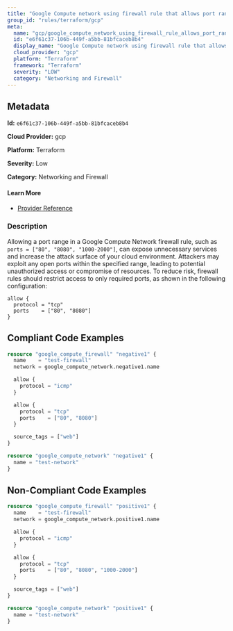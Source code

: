 ```yaml
---
title: "Google Compute network using firewall rule that allows port range"
group_id: "rules/terraform/gcp"
meta:
  name: "gcp/google_compute_network_using_firewall_rule_allows_port_range"
  id: "e6f61c37-106b-449f-a5bb-81bfcaceb8b4"
  display_name: "Google Compute network using firewall rule that allows port range"
  cloud_provider: "gcp"
  platform: "Terraform"
  framework: "Terraform"
  severity: "LOW"
  category: "Networking and Firewall"
---
```

## Metadata

**Id:** `e6f61c37-106b-449f-a5bb-81bfcaceb8b4`

**Cloud Provider:** gcp

**Platform:** Terraform

**Severity:** Low

**Category:** Networking and Firewall

#### Learn More

 - [Provider Reference](https://registry.terraform.io/providers/hashicorp/google/latest/docs/resources/compute_firewall#allow)

### Description

 Allowing a port range in a Google Compute Network firewall rule, such as `ports = ["80", "8080", "1000-2000"]`, can expose unnecessary services and increase the attack surface of your cloud environment. Attackers may exploit any open ports within the specified range, leading to potential unauthorized access or compromise of resources. To reduce risk, firewall rules should restrict access to only required ports, as shown in the following configuration:

```
allow {
  protocol = "tcp"
  ports    = ["80", "8080"]
}
```


## Compliant Code Examples
```terraform
resource "google_compute_firewall" "negative1" {
  name    = "test-firewall"
  network = google_compute_network.negative1.name

  allow {
    protocol = "icmp"
  }

  allow {
    protocol = "tcp"
    ports    = ["80", "8080"]
  }

  source_tags = ["web"]
}

resource "google_compute_network" "negative1" {
  name = "test-network"
}

```
## Non-Compliant Code Examples
```terraform
resource "google_compute_firewall" "positive1" {
  name    = "test-firewall"
  network = google_compute_network.positive1.name

  allow {
    protocol = "icmp"
  }

  allow {
    protocol = "tcp"
    ports    = ["80", "8080", "1000-2000"]
  }

  source_tags = ["web"]
}

resource "google_compute_network" "positive1" {
  name = "test-network"
}

```